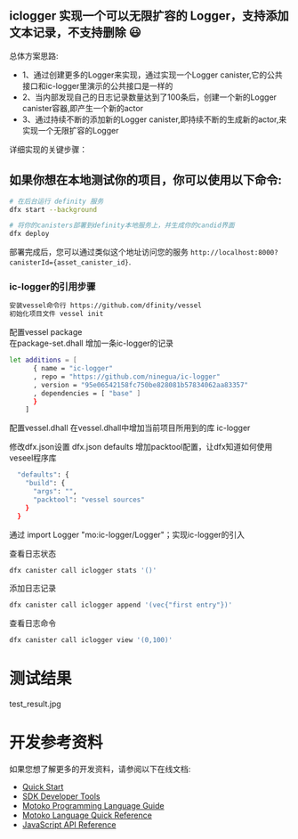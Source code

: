 ## iclogger 实现一个可以无限扩容的 Logger，支持添加文本记录，不支持删除 :smiley:
总体方案思路:
* 1、通过创建更多的Logger来实现，通过实现一个Logger canister,它的公共接口和ic-logger里演示的公共接口是一样的
* 2、当内部发现自己的日志记录数量达到了100条后，创建一个新的Logger canister容器,即产生一个新的actor
* 3、通过持续不断的添加新的Logger canister,即持续不断的生成新的actor,来实现一个无限扩容的Logger

详细实现的关键步骤：



## 如果你想在本地测试你的项目，你可以使用以下命令:

```bash
# 在后台运行 definity 服务
dfx start --background

# 将你的canisters部署到definity本地服务上，并生成你的candid界面
dfx deploy
```

部署完成后，您可以通过类似这个地址访问您的服务 `http://localhost:8000?canisterId={asset_canister_id}`.


### ic-logger的引用步骤
```bash
安装vessel命令行 https://github.com/dfinity/vessel
初始化项目文件 vessel init
```

配置vessel package  
在package-set.dhall 增加一条ic-logger的记录
```bash
let additions = [
      { name = "ic-logger"
      , repo = "https://github.com/ninegua/ic-logger"
      , version = "95e06542158fc750be828081b57834062aa83357"
      , dependencies = [ "base" ]
      }
    ]
```

配置vessel.dhall
在vessel.dhall中增加当前项目所用到的库 ic-logger

修改dfx.json设置
dfx.json defaults 增加packtool配置，让dfx知道如何使用veseel程序库
```bash
  "defaults": {
    "build": {
      "args": "",
      "packtool": "vessel sources"
    }
  }
```

通过 import Logger "mo:ic-logger/Logger"；实现ic-logger的引入


查看日志状态
```bash
dfx canister call iclogger stats '()'
```

添加日志记录
```bash
dfx canister call iclogger append '(vec{"first entry"})'
```

查看日志命令
```bash
dfx canister call iclogger view '(0,100)'
```
# 测试结果
test_result.jpg

# 开发参考资料

如果您想了解更多的开发资料，请参阅以下在线文档:

- [Quick Start](https://sdk.dfinity.org/docs/quickstart/quickstart-intro.html)
- [SDK Developer Tools](https://sdk.dfinity.org/docs/developers-guide/sdk-guide.html)
- [Motoko Programming Language Guide](https://sdk.dfinity.org/docs/language-guide/motoko.html)
- [Motoko Language Quick Reference](https://sdk.dfinity.org/docs/language-guide/language-manual.html)
- [JavaScript API Reference](https://erxue-5aaaa-aaaab-qaagq-cai.raw.ic0.app)